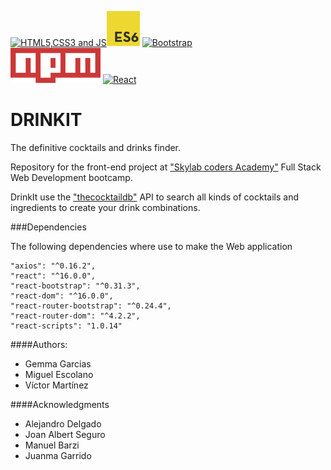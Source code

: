 
[![HTML5,CSS3 and JS](https://github.com/FransLopez/logo-images/blob/master/logos/html5-css3-js.png)](http://www.w3.org/)[![ES6](https://github.com/MarioTerron/logo-images/blob/master/logos/es6.png)](http://www.ecma-international.org/ecma-262/6.0/) 
[![Bootstrap](https://github.com/FransLopez/logo-images/blob/master/logos/bootstrap.png)](http://getbootstrap.com/)  
[![npm](https://github.com/MarioTerron/logo-images/blob/master/logos/npm.png)](https://www.npmjs.com/)
[![React](https://github.com/FransLopez/logo-images/blob/master/logos/react.png)](https://facebook.github.io/react/)

# DRINKIT

The definitive cocktails and drinks finder.

Repository for the front-end project at ["Skylab coders Academy"](http://www.skylabcoders.com/es) Full Stack Web Development bootcamp.

DrinkIt use the ["thecocktaildb"](http://www.thecocktaildb.com/api.php) API  to search all kinds of cocktails and ingredients to create your drink combinations.


###Dependencies

The following dependencies where use to make the Web application

    "axios": "^0.16.2",
    "react": "^16.0.0",
    "react-bootstrap": "^0.31.3",
    "react-dom": "^16.0.0",
    "react-router-bootstrap": "^0.24.4",
    "react-router-dom": "^4.2.2",
    "react-scripts": "1.0.14"

####Authors:

- Gemma Garcias
- Miguel Escolano
- Víctor Martínez

####Acknowledgments

- Alejandro Delgado
- Joan Albert Seguro
- Manuel Barzi
- Juanma Garrido




